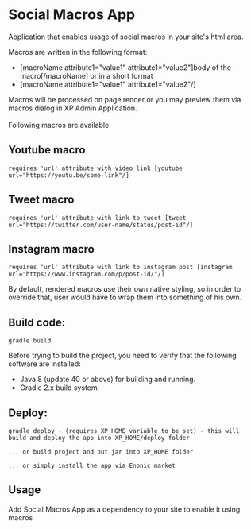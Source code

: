 # Social Macros App
Application that enables usage of social macros in your site's html area.

Macros are written in the following format: 
- [macroName attribute1="value1" attribute1="value2"]body of the macro[/macroName]
or in a short format
- [macroName attribute1="value1" attribute1="value2"/]

Macros will be processed on page render or you may preview them via macros dialog in XP Admin Application.
<br/><br/>
Following macros are available:
## Youtube macro
```
requires 'url' attribute with video link [youtube url="https://youtu.be/some-link"/]
```

## Tweet macro
```
requires 'url' attribute with link to tweet [tweet url="https://twitter.com/user-name/status/post-id"/]
```

## Instagram macro
```
requires 'url' attribute with link to instagram post [instagram url="https://www.instagram.com/p/post-id/"/]
```

By default, rendered macros use their own native styling, so in order to override that, user would have to wrap them into something of his own.

## Build code:

    gradle build
  
Before trying to build the project, you need to verify that the following software are installed:

* Java 8 (update 40 or above) for building and running.
* Gradle 2.x build system.

## Deploy:
    gradle deploy - (requires XP_HOME variable to be set) - this will build and deploy the app into XP_HOME/deploy folder
    
    ... or build project and put jar into XP_HOME folder
    
    ... or simply install the app via Enonic market

## Usage

Add Social Macros App as a dependency to your site to enable it using macros
